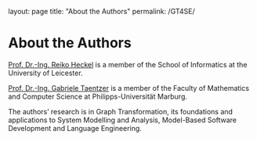 layout: page
title: "About the Authors"
permalink: /GT4SE/

# About the Authors

[Prof. Dr.-Ing. Reiko Heckel](https://www.cs.le.ac.uk/people/rh122/) is a member of the School of Informatics at the University of Leicester.

[Prof. Dr.-Ing.  Gabriele Taentzer](https://www.uni-marburg.de/fb12/arbeitsgruppen/swt/gabi-taentzer) is a member of the Faculty of Mathematics and Computer Science at Philipps-Universität Marburg.

The authors’ research is in Graph Transformation, its foundations and applications to System Modelling and Analysis, Model-Based Software Development and Language Engineering.

